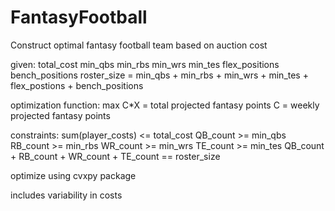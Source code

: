 # FantasyFootball
Construct optimal fantasy football team based on auction cost

given:
    total_cost
    min_qbs
    min_rbs
    min_wrs
    min_tes
    flex_positions
    bench_positions
    roster_size = min_qbs + min_rbs + min_wrs + min_tes + flex_postions + bench_positions
    
optimization function:
    max C*X = total projected fantasy points 
    C = weekly projected fantasy points
    
constraints:
    sum(player_costs) <= total_cost
    QB_count >= min_qbs
    RB_count >= min_rbs
    WR_count >= min_wrs
    TE_count >= min_tes
    QB_count + RB_count + WR_count + TE_count == roster_size
    
optimize using cvxpy package

includes variability in costs
